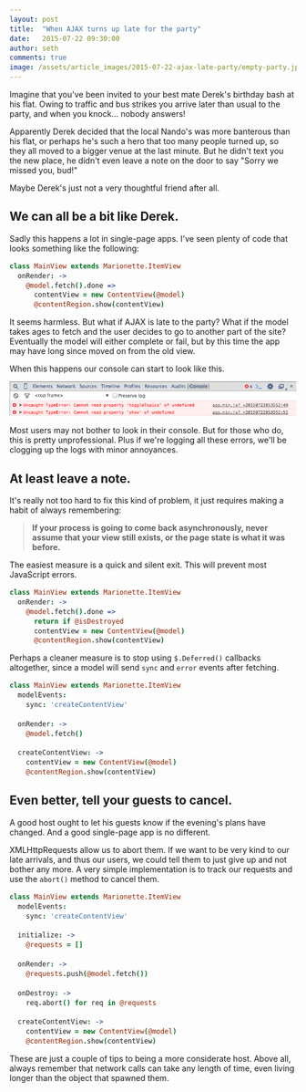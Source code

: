 ```yaml
---
layout: post
title:  "When AJAX turns up late for the party"
date:   2015-07-22 09:30:00
author: seth
comments: true
image: /assets/article_images/2015-07-22-ajax-late-party/empty-party.jpg
---
```


Imagine that you've been invited to your best mate Derek's birthday bash at his flat.
Owing to traffic and bus strikes you arrive later than usual to the party, and
when you knock... nobody answers!

Apparently Derek decided that the local Nando's was more banterous than his flat, or perhaps
he's such a hero that too many people turned up, so they all moved to a bigger venue at the
last minute. But he didn't text you the new place, he didn't even leave a note on the door
to say "Sorry we missed you, bud!"

Maybe Derek's just not a very thoughtful friend after all.

## We can all be a bit like Derek.

Sadly this happens a lot in single-page apps. I've seen plenty of code that looks
something like the following:

```coffeescript
class MainView extends Marionette.ItemView
  onRender: ->
    @model.fetch().done =>
      contentView = new ContentView(@model)
      @contentRegion.show(contentView)
```

It seems harmless. But what if AJAX is late to the party? What if the model takes
ages to fetch and the user decides to go to another part of the site? Eventually
the model will either complete or fail, but by this time the app may have long since
moved on from the old view.

When this happens our console can start to look like this.

![Embarrassing console errors](/assets/article_images/2015-07-22-ajax-late-party/undefined-errors.png)

Most users may not bother to look in their console. But for those who do, this
is pretty unprofessional. Plus if we're logging all these errors, we'll be clogging
up the logs with minor annoyances.


## At least leave a note.

It's really not too hard to fix this kind of problem, it just requires making a habit
of always remembering:

> **If your process is going to come back asynchronously, never
assume that your view still exists, or the page state is what it was before.**

The easiest measure is a quick and silent exit. This will prevent most JavaScript errors.

```coffeescript
class MainView extends Marionette.ItemView
  onRender: ->
    @model.fetch().done =>
      return if @isDestroyed
      contentView = new ContentView(@model)
      @contentRegion.show(contentView)
```

Perhaps a cleaner measure is to stop using `$.Deferred()` callbacks altogether, since a model
will send `sync` and `error` events after fetching.

```coffeescript
class MainView extends Marionette.ItemView
  modelEvents:
    sync: 'createContentView'

  onRender: ->
    @model.fetch()

  createContentView: ->
    contentView = new ContentView(@model)
    @contentRegion.show(contentView)
```


## Even better, tell your guests to cancel.

A good host ought to let his guests know if the evening's plans have changed. And a good
single-page app is no different.

XMLHttpRequests allow us to abort them. If we want to be very kind to our late arrivals,
and thus our users, we could tell them to just give up and not bother any more.
A very simple implementation is to track our requests and use the `abort()` method to cancel them.

```coffeescript
class MainView extends Marionette.ItemView
  modelEvents:
    sync: 'createContentView'

  initialize: ->
    @requests = []

  onRender: ->
    @requests.push(@model.fetch())

  onDestroy: ->
    req.abort() for req in @requests

  createContentView: ->
    contentView = new ContentView(@model)
    @contentRegion.show(contentView)
```

These are just a couple of tips to being a more considerate host. Above all, always remember
that network calls can take any length of time, even living longer than the 
object that spawned them.

